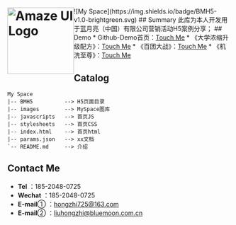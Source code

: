 <h1><img style="float: left" width="150" src="https://hongzhi725.github.io/hongzhi725/images/me.jpg" alt="Amaze UI Logo"/></a></h1>
![My Space](https://img.shields.io/badge/BMH5-v1.0-brightgreen.svg)
## Summary 
此库为本人开发用于蓝月亮（中国）有限公司营销活动H5案例分享；
## Demo
*   Github-Demo首页：<a href="https://hongzhi725.github.io/hongzhi725/">Touch Me</a>
*   《大学浓缩升级配方》：<a href="https://hongzhi725.github.io/hongzhi725/BMH5/bmschool/">Touch Me</a>
*   《百团大战》：<a href="https://hongzhi725.github.io/hongzhi725/BMH5/Bt-school/">Touch Me</a>
*   《机洗至尊》：<a href="https://hongzhi725.github.io/hongzhi725/BMH5/NormalH5/JXZZ/">Touch Me</a>

## Catalog
```
My Space
|-- BMH5          --> H5页面目录
|-- images        --> MySpace图库
|-- javascripts   --> 首页JS
|-- stylesheets   --> 首页CSS
|-- index.html    --> 首页html
|-- params.json   --> xx文档
`-- README.md     --> 介绍
```

## Contact Me
*  <b>Tel</b> ：185-2048-0725
*  <b>Wechat</b> ：185-2048-0725
*  <b>E-mail</b>① ：hongzhi725@163.com
*  <b>E-mail</b>② ：liuhongzhi@bluemoon.com.cn